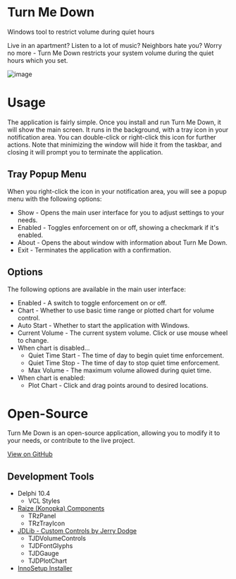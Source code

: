 # Turn Me Down
Windows tool to restrict volume during quiet hours

Live in an apartment? Listen to a lot of music? Neighbors hate you? Worry no more - Turn Me Down restricts your system volume during the quiet hours which you set. 

![image](https://github.com/user-attachments/assets/ca61d9eb-7533-4536-ae9c-379fc920dae9)





# Usage

The application is fairly simple. Once you install and run Turn Me Down, it will show the main screen. It runs in the background, with a tray icon in your notification area. You can double-click or right-click this icon for further actions. Note that minimizing the window will hide it from the taskbar, and closing it will prompt you to terminate the application.

## Tray Popup Menu

When you right-click the icon in your notification area, you will see a popup menu with the following options:

- Show - Opens the main user interface for you to adjust settings to your needs.
- Enabled - Toggles enforcement on or off, showing a checkmark if it's enabled.
- About - Opens the about window with information about Turn Me Down.
- Exit - Terminates the application with a confirmation.

## Options

The following options are available in the main user interface:

- Enabled - A switch to toggle enforcement on or off.
- Chart - Whether to use basic time range or plotted chart for volume control.
- Auto Start - Whether to start the application with Windows.
- Current Volume - The current system volume. Click or use mouse wheel to change.
- When chart is disabled...
  - Quiet Time Start - The time of day to begin quiet time enforcement.
  - Quiet Time Stop - The time of day to stop quiet time enforcement.
  - Max Volume - The maximum volume allowed during quiet time.
- When chart is enabled:
  - Plot Chart - Click and drag points around to desired locations.

# Open-Source

Turn Me Down is an open-source application, allowing you to modify it to your needs, or contribute to the live project.

[View on GitHub](https://github.com/djjd47130/TurnMeDown)

## Development Tools

- Delphi 10.4
  - VCL Styles
- [Raize (Konopka) Components](https://raize.com/forums/forum/konopka-signature-vcl-controls-formerly-raize-components/)
  - TRzPanel
  - TRzTrayIcon
- [JDLib - Custom Controls by Jerry Dodge](https://github.com/djjd47130/JDLib)
  -  TJDVolumeControls
  -  TJDFontGlyphs
  -  TJDGauge
  -  TJDPlotChart
- [InnoSetup Installer](https://jrsoftware.org/isinfo.php)


